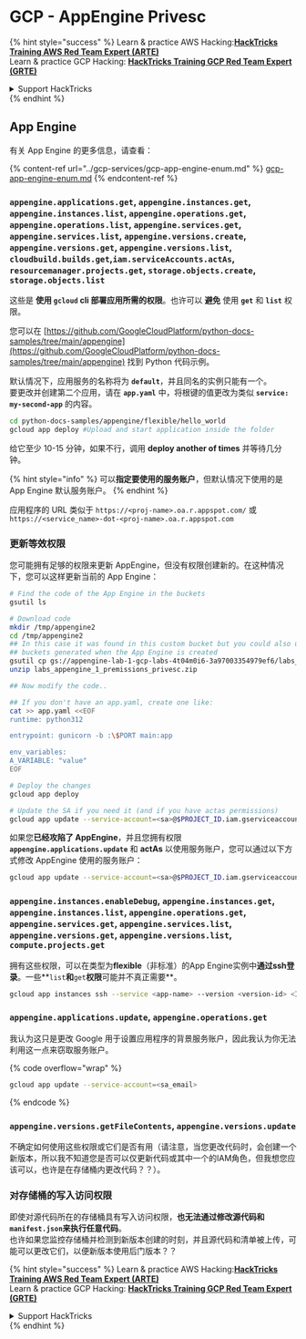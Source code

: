 # GCP - AppEngine Privesc

{% hint style="success" %}
Learn & practice AWS Hacking:<img src="../../../.gitbook/assets/image (1).png" alt="" data-size="line">[**HackTricks Training AWS Red Team Expert (ARTE)**](https://training.hacktricks.xyz/courses/arte)<img src="../../../.gitbook/assets/image (1).png" alt="" data-size="line">\
Learn & practice GCP Hacking: <img src="../../../.gitbook/assets/image (2).png" alt="" data-size="line">[**HackTricks Training GCP Red Team Expert (GRTE)**<img src="../../../.gitbook/assets/image (2).png" alt="" data-size="line">](https://training.hacktricks.xyz/courses/grte)

<details>

<summary>Support HackTricks</summary>

* Check the [**subscription plans**](https://github.com/sponsors/carlospolop)!
* **Join the** 💬 [**Discord group**](https://discord.gg/hRep4RUj7f) or the [**telegram group**](https://t.me/peass) or **follow** us on **Twitter** 🐦 [**@hacktricks\_live**](https://twitter.com/hacktricks\_live)**.**
* **Share hacking tricks by submitting PRs to the** [**HackTricks**](https://github.com/carlospolop/hacktricks) and [**HackTricks Cloud**](https://github.com/carlospolop/hacktricks-cloud) github repos.

</details>
{% endhint %}

## App Engine

有关 App Engine 的更多信息，请查看：

{% content-ref url="../gcp-services/gcp-app-engine-enum.md" %}
[gcp-app-engine-enum.md](../gcp-services/gcp-app-engine-enum.md)
{% endcontent-ref %}

### `appengine.applications.get`, `appengine.instances.get`, `appengine.instances.list`, `appengine.operations.get`, `appengine.operations.list`, `appengine.services.get`, `appengine.services.list`, `appengine.versions.create`, `appengine.versions.get`, `appengine.versions.list`, `cloudbuild.builds.get`,`iam.serviceAccounts.actAs`, `resourcemanager.projects.get`, `storage.objects.create`, `storage.objects.list`

这些是 **使用 `gcloud` cli 部署应用所需的权限**。也许可以 **避免** 使用 **`get`** 和 **`list`** 权限。

您可以在 [https://github.com/GoogleCloudPlatform/python-docs-samples/tree/main/appengine](https://github.com/GoogleCloudPlatform/python-docs-samples/tree/main/appengine) 找到 Python 代码示例。

默认情况下，应用服务的名称将为 **`default`**，并且同名的实例只能有一个。\
要更改并创建第二个应用，请在 **`app.yaml`** 中，将根键的值更改为类似 **`service: my-second-app`** 的内容。
```bash
cd python-docs-samples/appengine/flexible/hello_world
gcloud app deploy #Upload and start application inside the folder
```
给它至少 10-15 分钟，如果不行，调用 **deploy another of times** 并等待几分钟。

{% hint style="info" %}
可以**指定要使用的服务账户**，但默认情况下使用的是 App Engine 默认服务账户。
{% endhint %}

应用程序的 URL 类似于 `https://<proj-name>.oa.r.appspot.com/` 或 `https://<service_name>-dot-<proj-name>.oa.r.appspot.com`

### 更新等效权限

您可能拥有足够的权限来更新 AppEngine，但没有权限创建新的。在这种情况下，您可以这样更新当前的 App Engine：
```bash
# Find the code of the App Engine in the buckets
gsutil ls

# Download code
mkdir /tmp/appengine2
cd /tmp/appengine2
## In this case it was found in this custom bucket but you could also use the
## buckets generated when the App Engine is created
gsutil cp gs://appengine-lab-1-gcp-labs-4t04m0i6-3a97003354979ef6/labs_appengine_1_premissions_privesc.zip .
unzip labs_appengine_1_premissions_privesc.zip

## Now modify the code..

## If you don't have an app.yaml, create one like:
cat >> app.yaml <<EOF
runtime: python312

entrypoint: gunicorn -b :\$PORT main:app

env_variables:
A_VARIABLE: "value"
EOF

# Deploy the changes
gcloud app deploy

# Update the SA if you need it (and if you have actas permissions)
gcloud app update --service-account=<sa>@$PROJECT_ID.iam.gserviceaccount.com
```
如果您**已经攻陷了 AppEngine**，并且您拥有权限 **`appengine.applications.update`** 和 **actAs** 以使用服务账户，您可以通过以下方式修改 AppEngine 使用的服务账户：
```bash
gcloud app update --service-account=<sa>@$PROJECT_ID.iam.gserviceaccount.com
```
### `appengine.instances.enableDebug`, `appengine.instances.get`, `appengine.instances.list`, `appengine.operations.get`, `appengine.services.get`, `appengine.services.list`, `appengine.versions.get`, `appengine.versions.list`, `compute.projects.get`

拥有这些权限，可以在类型为**flexible**（非标准）的App Engine实例中**通过ssh登录**。一些**`list`**和**`get`**权限**可能并不真正需要**。
```bash
gcloud app instances ssh --service <app-name> --version <version-id> <ID>
```
### `appengine.applications.update`, `appengine.operations.get`

我认为这只是更改 Google 用于设置应用程序的背景服务账户，因此我认为你无法利用这一点来窃取服务账户。

{% code overflow="wrap" %}
```bash
gcloud app update --service-account=<sa_email>
```
{% endcode %}

### `appengine.versions.getFileContents`, `appengine.versions.update`

不确定如何使用这些权限或它们是否有用（请注意，当您更改代码时，会创建一个新版本，所以我不知道您是否可以仅更新代码或其中一个的IAM角色，但我想您应该可以，也许是在存储桶内更改代码？？）。

### 对存储桶的写入访问权限

即使对源代码所在的存储桶具有写入访问权限，**也无法通过修改源代码和`manifest.json`来执行任意代码**。\
也许如果您监控存储桶并检测到新版本创建的时刻，并且源代码和清单被上传，可能可以更改它们，以便新版本使用后门版本？？

{% hint style="success" %}
Learn & practice AWS Hacking:<img src="../../../.gitbook/assets/image (1).png" alt="" data-size="line">[**HackTricks Training AWS Red Team Expert (ARTE)**](https://training.hacktricks.xyz/courses/arte)<img src="../../../.gitbook/assets/image (1).png" alt="" data-size="line">\
Learn & practice GCP Hacking: <img src="../../../.gitbook/assets/image (2).png" alt="" data-size="line">[**HackTricks Training GCP Red Team Expert (GRTE)**<img src="../../../.gitbook/assets/image (2).png" alt="" data-size="line">](https://training.hacktricks.xyz/courses/grte)

<details>

<summary>Support HackTricks</summary>

* Check the [**subscription plans**](https://github.com/sponsors/carlospolop)!
* **Join the** 💬 [**Discord group**](https://discord.gg/hRep4RUj7f) or the [**telegram group**](https://t.me/peass) or **follow** us on **Twitter** 🐦 [**@hacktricks\_live**](https://twitter.com/hacktricks\_live)**.**
* **Share hacking tricks by submitting PRs to the** [**HackTricks**](https://github.com/carlospolop/hacktricks) and [**HackTricks Cloud**](https://github.com/carlospolop/hacktricks-cloud) github repos.

</details>
{% endhint %}
